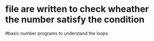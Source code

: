 # file are written to check wheather the number satisfy the condition
#basic number programs to understand  the loops
#
